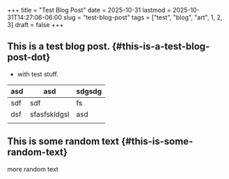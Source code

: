 +++
title = "Test Blog Post"
date = 2025-10-31
lastmod = 2025-10-31T14:27:06-06:00
slug = "test-blog-post"
tags = ["test", "blog", "art", 1, 2, 3]
draft = false
+++

## This is a test blog post. {#this-is-a-test-blog-post-dot}

-   with test stuff.

| asd | asd          | sdgsdg |
|-----|--------------|--------|
| sdf | sdf          | fs     |
| dsf | sfasfskldgsl | asd    |
|     |              |        |


## This is some random text {#this-is-some-random-text}

more random text
